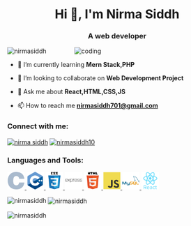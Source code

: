 <h1 align="center">Hi 👋, I'm Nirma Siddh</h1>
<h3 align="center">A web developer</h3>

<img align="right"  alt="coding" width="350" src="https://encrypted-tbn0.gstatic.com/images?q=tbn:ANd9GcRMPGeyfYzmhd1rnwB3Dwin0L72ZGoN4e2wfQ&s">

<p align="left"> <img src="https://komarev.com/ghpvc/?username=nirmasiddh&label=Profile%20views&color=0e75b6&style=flat" alt="nirmasiddh" /> </p>

- 🌱 I’m currently learning **Mern Stack,PHP**

- 👯 I’m looking to collaborate on **Web Development Project**

- 💬 Ask me about **React,HTML,CSS,JS**

- 📫 How to reach me **nirmasiddh701@gmail.com**

<h3 align="left">Connect with me:</h3>
<p align="left">
<a href="https://linkedin.com/in/nirma siddh" target="blank"><img align="center" src="https://raw.githubusercontent.com/rahuldkjain/github-profile-readme-generator/master/src/images/icons/Social/linked-in-alt.svg" alt="nirma siddh" height="30" width="40" /></a>
<a href="https://www.leetcode.com/nirmasiddh10" target="blank"><img align="center" src="https://raw.githubusercontent.com/rahuldkjain/github-profile-readme-generator/master/src/images/icons/Social/leet-code.svg" alt="nirmasiddh10" height="30" width="40" /></a>
</p>

<h3 align="left">Languages and Tools:</h3>
<p align="left"> <a href="https://www.cprogramming.com/" target="_blank" rel="noreferrer"> <img src="https://raw.githubusercontent.com/devicons/devicon/master/icons/c/c-original.svg" alt="c" width="40" height="40"/> </a> <a href="https://www.w3schools.com/cpp/" target="_blank" rel="noreferrer"> <img src="https://raw.githubusercontent.com/devicons/devicon/master/icons/cplusplus/cplusplus-original.svg" alt="cplusplus" width="40" height="40"/> </a> <a href="https://www.w3schools.com/css/" target="_blank" rel="noreferrer"> <img src="https://raw.githubusercontent.com/devicons/devicon/master/icons/css3/css3-original-wordmark.svg" alt="css3" width="40" height="40"/> </a> <a href="https://expressjs.com" target="_blank" rel="noreferrer"> <img src="https://raw.githubusercontent.com/devicons/devicon/master/icons/express/express-original-wordmark.svg" alt="express" width="40" height="40"/> </a> <a href="https://www.w3.org/html/" target="_blank" rel="noreferrer"> <img src="https://raw.githubusercontent.com/devicons/devicon/master/icons/html5/html5-original-wordmark.svg" alt="html5" width="40" height="40"/> </a> <a href="https://developer.mozilla.org/en-US/docs/Web/JavaScript" target="_blank" rel="noreferrer"> <img src="https://raw.githubusercontent.com/devicons/devicon/master/icons/javascript/javascript-original.svg" alt="javascript" width="40" height="40"/> </a> <a href="https://www.mysql.com/" target="_blank" rel="noreferrer"> <img src="https://raw.githubusercontent.com/devicons/devicon/master/icons/mysql/mysql-original-wordmark.svg" alt="mysql" width="40" height="40"/> </a> <a href="https://reactjs.org/" target="_blank" rel="noreferrer"> <img src="https://raw.githubusercontent.com/devicons/devicon/master/icons/react/react-original-wordmark.svg" alt="react" width="40" height="40"/> </a> </p>

<p><img align="left" src="https://github-readme-stats.vercel.app/api/top-langs?username=nirmasiddh&show_icons=true&locale=en&layout=compact" alt="nirmasiddh" /></p>

<p>&nbsp;<img align="center" src="https://github-readme-stats.vercel.app/api?username=nirmasiddh&show_icons=true&locale=en" alt="nirmasiddh" /></p>

<p><img align="center" src="https://github-readme-streak-stats.herokuapp.com/?user=nirmasiddh&" alt="nirmasiddh" /></p>

